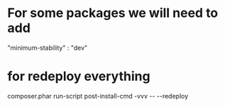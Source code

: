# For some packages we will need to add

"minimum-stability" : "dev"

# for redeploy everything
composer.phar run-script post-install-cmd -vvv -- --redeploy
